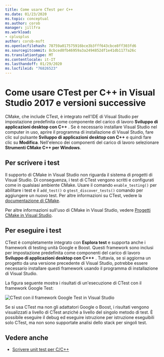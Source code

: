 ```yaml
---
title: Come usare CTest per C++
ms.date: 01/23/2020
ms.topic: conceptual
ms.author: corob
manager: jillfra
ms.workload:
- cplusplus
author: corob-msft
ms.openlocfilehash: 78759a017575916bce3b3fff643cbce8ff303fd6
ms.sourcegitcommit: 8cbced0fb46959a3a2494852df1e41db1177a26c
ms.translationtype: MT
ms.contentlocale: it-IT
ms.lasthandoff: 01/29/2020
ms.locfileid: "76826523"
---
```

# <a name="how-to-use-ctest-for-c-in-visual-studio-2017-and-later"></a>Come usare CTest per C++ in Visual Studio 2017 e versioni successive

CMake, che include CTest, è integrato nell'IDE di Visual Studio per impostazione predefinita come componente del carico di lavoro **Sviluppo di applicazioni desktop con C++** . Se è necessario installare Visual Studio nel computer in uso, aprire il programma di installazione di Visual Studio, fare clic sul pulsante **Sviluppo di applicazioni desktop con C++** e quindi fare clic su **Modifica**. Nell'elenco dei componenti del carico di lavoro selezionare **Strumenti CMake C++ per Windows**.

## <a name="to-write-tests"></a>Per scrivere i test

Il supporto di CMake in Visual Studio non riguarda il sistema di progetti di Visual Studio. Di conseguenza, i test di CTest vengono scritti e configurati come in qualsiasi ambiente CMake. Usare il comando `enable_testing()` per abilitare i test e il `add_test()` o `gtest_discover_tests()` comando per aggiungere un nuovo test. Per altre informazioni su CTest, vedere la [documentazione di CMake](https://gitlab.kitware.com/cmake/community/wikis/doc/ctest/Testing-With-CTest). 

Per altre informazioni sull'uso di CMake in Visual Studio, vedere [Progetti CMake in Visual Studio](/cpp/build/cmake-projects-in-visual-studio).

## <a name="to-run-tests"></a>Per eseguire i test

CTest è completamente integrato con **Esplora test** e supporta anche i framework di testing unità Google e Boost. Questi framework sono inclusi per impostazione predefinita come componenti del carico di lavoro **Sviluppo di applicazioni desktop con C+++** . Tuttavia, se si aggiorna un progetto da una versione precedente di Visual Studio, potrebbe essere necessario installare questi framework usando il programma di installazione di Visual Studio.

La figura seguente mostra i risultati di un'esecuzione di CTest con il framework Google Test:

![CTest con il framework Google Test in Visual Studio](media/ctest-test-explorer.png)

Se si usa CTest ma non gli adattatori Google o Boost, i risultati vengono visualizzati a livello di CTest anziché a livello del singolo metodo di test. È possibile eseguire il debug ed eseguire istruzione per istruzione eseguibili solo CTest, ma non sono supportate analisi dello stack per singoli test.

## <a name="see-also"></a>Vedere anche

- [Scrivere unit test per C/C++](writing-unit-tests-for-c-cpp.md)
